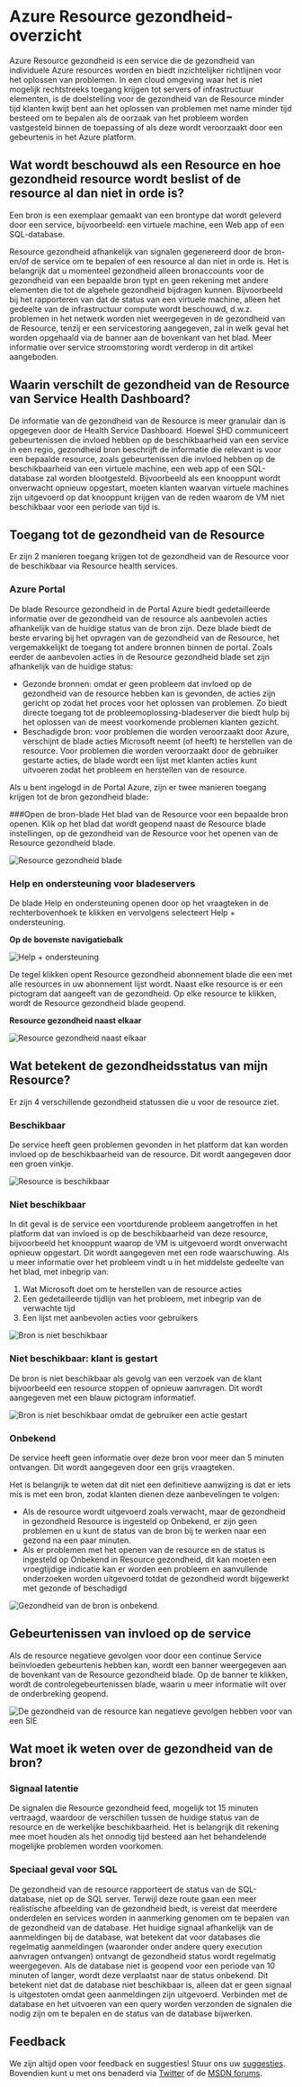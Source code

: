 <properties
   pageTitle="Overzicht van Azure Resource gezondheid | Microsoft Azure"
   description="Overzicht van Azure Resource gezondheid"
   services="Resource health"
   documentationCenter="dev-center-name"
   authors="BernardoAMunoz"
   manager=""
   editor=""/>

<tags
   ms.service="resource-health"
   ms.devlang="na"
   ms.topic="article"
   ms.tgt_pltfrm="na"
   ms.workload="Supportability"
   ms.date="06/01/2016"
   ms.author="BernardoAMunoz"/>

# <a name="azure-resource-health-overview"></a>Azure Resource gezondheid-overzicht

Azure Resource gezondheid is een service die de gezondheid van individuele Azure resources worden en biedt inzichtelijker richtlijnen voor het oplossen van problemen. In een cloud omgeving waar het is niet mogelijk rechtstreeks toegang krijgen tot servers of infrastructuur elementen, is de doelstelling voor de gezondheid van de Resource minder tijd klanten kwijt bent aan het oplossen van problemen met name minder tijd besteed om te bepalen als de oorzaak van het probleem worden vastgesteld binnen de toepassing of als deze wordt veroorzaakt door een gebeurtenis in het Azure platform.

## <a name="what-is-considered-a-resource-and-how-does-resource-health-decides-if-the-resource-is-healthy-or-not"></a>Wat wordt beschouwd als een Resource en hoe gezondheid resource wordt beslist of de resource al dan niet in orde is? 
Een bron is een exemplaar gemaakt van een brontype dat wordt geleverd door een service, bijvoorbeeld: een virtuele machine, een Web app of een SQL-database. 

Resource gezondheid afhankelijk van signalen gegenereerd door de bron-en/of de service om te bepalen of een resource al dan niet in orde is. Het is belangrijk dat u momenteel gezondheid alleen bronaccounts voor de gezondheid van een bepaalde bron typt en geen rekening met andere elementen die tot de algehele gezondheid bijdragen kunnen. Bijvoorbeeld bij het rapporteren van dat de status van een virtuele machine, alleen het gedeelte van de infrastructuur compute wordt beschouwd, d.w.z. problemen in het netwerk worden niet weergegeven in de gezondheid van de Resource, tenzij er een servicestoring aangegeven, zal in welk geval het worden opgehaald via de banner aan de bovenkant van het blad. Meer informatie over service stroomstoring wordt verderop in dit artikel aangeboden. 

## <a name="how-is-resource-health-different-from-service-health-dashboard"></a>Waarin verschilt de gezondheid van de Resource van Service Health Dashboard?

De informatie van de gezondheid van de Resource is meer granulair dan is opgegeven door de Health Service Dashboard. Hoewel SHD communiceert gebeurtenissen die invloed hebben op de beschikbaarheid van een service in een regio, gezondheid bron beschrijft de informatie die relevant is voor een bepaalde resource, zoals gebeurtenissen die invloed hebben op de beschikbaarheid van een virtuele machine, een web app of een SQL-database zal worden blootgesteld. Bijvoorbeeld als een knooppunt wordt onverwacht opnieuw opgestart, moeten klanten waarvan virtuele machines zijn uitgevoerd op dat knooppunt krijgen van de reden waarom de VM niet beschikbaar voor een periode van tijd is.   

## <a name="how-to-access-resource-health"></a>Toegang tot de gezondheid van de Resource
Er zijn 2 manieren toegang krijgen tot de gezondheid van de Resource voor de beschikbaar via Resource health services.

### <a name="azure-portal"></a>Azure Portal
De blade Resource gezondheid in de Portal Azure biedt gedetailleerde informatie over de gezondheid van de resource als aanbevolen acties afhankelijk van de huidige status van de bron zijn. Deze blade biedt de beste ervaring bij het opvragen van de gezondheid van de Resource, het vergemakkelijkt de toegang tot andere bronnen binnen de portal. Zoals eerder de aanbevolen acties in de Resource gezondheid blade set zijn afhankelijk van de huidige status:

* Gezonde bronnen: omdat er geen probleem dat invloed op de gezondheid van de resource hebben kan is gevonden, de acties zijn gericht op zodat het proces voor het oplossen van problemen. Zo biedt directe toegang tot de probleemoplossing-bladeserver die biedt hulp bij het oplossen van de meest voorkomende problemen klanten gezicht.
* Beschadigde bron: voor problemen die worden veroorzaakt door Azure, verschijnt de blade acties Microsoft neemt (of heeft) te herstellen van de resource. Voor problemen die worden veroorzaakt door de gebruiker gestarte acties, de blade wordt een lijst met klanten acties kunt uitvoeren zodat het probleem en herstellen van de resource.  

Als u bent ingelogd in de Portal Azure, zijn er twee manieren toegang krijgen tot de bron gezondheid blade: 

###<a name="open-the-resource-blade"></a>Open de bron-blade
Het blad van de Resource voor een bepaalde bron openen. Klik op het blad dat wordt geopend naast de Resource blade instellingen, op de gezondheid van de Resource voor het openen van de Resource gezondheid blade. 

![Resource gezondheid blade](./media/resource-health-overview/resourceBladeAndResourceHealth.png)

### <a name="help-and-support-blade"></a>Help en ondersteuning voor bladeservers
De blade Help en ondersteuning openen door op het vraagteken in de rechterbovenhoek te klikken en vervolgens selecteert Help + ondersteuning. 

**Op de bovenste navigatiebalk**

![Help + ondersteuning](./media/resource-health-overview/HelpAndSupport.png)

De tegel klikken opent Resource gezondheid abonnement blade die een met alle resources in uw abonnement lijst wordt. Naast elke resource is er een pictogram dat aangeeft van de gezondheid. Op elke resource te klikken, wordt de Resource gezondheid blade geopend.

**Resource gezondheid naast elkaar**

![Resource gezondheid naast elkaar](./media/resource-health-overview/resourceHealthTile.png)

## <a name="what-does-my-resource-health-status-mean"></a>Wat betekent de gezondheidsstatus van mijn Resource?
Er zijn 4 verschillende gezondheid statussen die u voor de resource ziet.

### <a name="available"></a>Beschikbaar
De service heeft geen problemen gevonden in het platform dat kan worden invloed op de beschikbaarheid van de resource. Dit wordt aangegeven door een groen vinkje. 

![Resource is beschikbaar](./media/resource-health-overview/Available.png)

### <a name="unavailable"></a>Niet beschikbaar

In dit geval is de service een voortdurende probleem aangetroffen in het platform dat van invloed is op de beschikbaarheid van deze resource, bijvoorbeeld het knooppunt waarop de VM is uitgevoerd wordt onverwacht opnieuw opgestart. Dit wordt aangegeven met een rode waarschuwing. Als u meer informatie over het probleem vindt u in het middelste gedeelte van het blad, met inbegrip van: 

1.  Wat Microsoft doet om te herstellen van de resource acties 
2.  Een gedetailleerde tijdlijn van het probleem, met inbegrip van de verwachte tijd
3.  Een lijst met aanbevolen acties voor gebruikers 

![Bron is niet beschikbaar](./media/resource-health-overview/Unavailable.png)

### <a name="unavailable--customer-initiated"></a>Niet beschikbaar: klant is gestart
De bron is niet beschikbaar als gevolg van een verzoek van de klant bijvoorbeeld een resource stoppen of opnieuw aanvragen. Dit wordt aangegeven met een blauw pictogram informatief. 

![Bron is niet beschikbaar omdat de gebruiker een actie gestart](./media/resource-health-overview/userInitiated.png)

### <a name="unknown"></a>Onbekend
De service heeft geen informatie over deze bron voor meer dan 5 minuten ontvangen. Dit wordt aangegeven door een grijs vraagteken. 

Het is belangrijk te weten dat dit niet een definitieve aanwijzing is dat er iets mis is met een bron, zodat klanten dienen deze aanbevelingen te volgen:

* Als de resource wordt uitgevoerd zoals verwacht, maar de gezondheid in gezondheid Resource is ingesteld op Onbekend, er zijn geen problemen en u kunt de status van de bron bij te werken naar een gezond na een paar minuten.
* Als er problemen met het openen van de resource en de status is ingesteld op Onbekend in Resource gezondheid, dit kan moeten een vroegtijdige indicatie kan er worden een probleem en aanvullende onderzoeken worden uitgevoerd totdat de gezondheid wordt bijgewerkt met gezonde of beschadigd

![Gezondheid van de bron is onbekend.](./media/resource-health-overview/unknown.png)

## <a name="service-impacting-events"></a>Gebeurtenissen van invloed op de service
Als de resource negatieve gevolgen voor door een continue Service beïnvloeden gebeurtenis hebben kan, wordt een banner weergegeven aan de bovenkant van de Resource gezondheid blade. Op de banner te klikken, wordt de controlegebeurtenissen blade, waarin u meer informatie wilt over de onderbreking geopend.

![De gezondheid van de resource kan negatieve gevolgen hebben voor van een SIE](./media/resource-health-overview/serviceImpactingEvent.png)

## <a name="what-else-do-i-need-to-know-about-resource-health"></a>Wat moet ik weten over de gezondheid van de bron?

### <a name="signal-latency"></a>Signaal latentie
De signalen die Resource gezondheid feed, mogelijk tot 15 minuten vertraagd, waardoor de verschillen tussen de huidige status van de resource en de werkelijke beschikbaarheid. Het is belangrijk dit rekening mee moet houden als het onnodig tijd besteed aan het behandelende mogelijke problemen worden voorkomen. 

### <a name="special-case-for-sql"></a>Speciaal geval voor SQL 
De gezondheid van de resource rapporteert de status van de SQL-database, niet op de SQL server. Terwijl deze route gaan een meer realistische afbeelding van de gezondheid biedt, is vereist dat meerdere onderdelen en services worden in aanmerking genomen om te bepalen van de gezondheid van de database. Het huidige signaal afhankelijk van de aanmeldingen bij de database, wat betekent dat voor databases die regelmatig aanmeldingen (waaronder onder andere query execution aanvragen ontvangen) ontvangt de gezondheid status wordt regelmatig weergegeven. Als de database niet is geopend voor een periode van 10 minuten of langer, wordt deze verplaatst naar de status onbekend. Dit betekent niet dat de database niet beschikbaar is, alleen dat er geen signaal is uitgestoten omdat geen aanmeldingen zijn uitgevoerd. Verbinden met de database en het uitvoeren van een query worden verzonden de signalen die nodig zijn om te bepalen en de status van de database bijwerken.

## <a name="feedback"></a>Feedback
We zijn altijd open voor feedback en suggesties! Stuur ons uw [suggesties](https://feedback.azure.com/forums/266794-support-feedback). Bovendien kunt u met ons benaderd via [Twitter](https://twitter.com/azuresupport) of de [MSDN forums](https://social.msdn.microsoft.com/Forums/azure).
